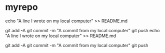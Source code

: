 # myrepo
echo "A line I wrote on my local computer" >> README.md 

git add -A 
git commit -m "A commit from my local computer" 
git push
echo "A line I wrote on my local computer" >> README.md 

git add -A 
git commit -m "A commit from my local computer" 
git push

